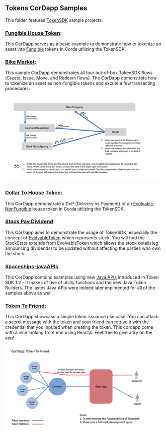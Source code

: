## Tokens CorDapp Samples

This folder features [TokenSDK](https://training.corda.net/libraries/tokens-sdk/) sample projects.

### [Fungible House Token](./fungiblehousetoken):
This CorDapp serves as a basic example to demonstrate how to tokenize an asset into [Fungible](https://training.corda.net/libraries/tokens-sdk/#fungibletoken) tokens in Corda utilizing the TokenSDK. 

### [Bike Market](./bikemarket):
This sample CorDapp demonstrates all four out-of-box TokenSDK flows (Create, Issue, Move, and Redeem flows). The CorDapp demonstrate how to tokenize an asset as non-fungible tokens and excute a few transacting procedures. 
<p align="center">
  <img src="./bikemarket/diagram/pic1.png" alt="Corda" width="500">
</p>

### [Dollar To House Token](./dollartohousetoken):
This CorDapp demonstrate a DvP (Delivery vs Payment) of an [Evolvable](https://training.corda.net/libraries/tokens-sdk/#evolvabletokentype), [NonFungible](https://training.corda.net/libraries/tokens-sdk/#nonfungibletoken) house token in Corda utilizing the TokenSDK. 

### [Stock Pay Dividend](./stockpaydividend):
This CorDapp aims to demonstrate the usage of TokenSDK, especially the concept of [EvolvableToken](https://training.corda.net/libraries/tokens-sdk/#evolvabletokentype) which represents stock. You will find the StockState extends from EvolvableToken which allows the stock details(eg. announcing dividends) to be updated without affecting the parties who own the stock.  

### [Spaceships-javaAPIs](./spaceships-javaAPIs):
This CorDapp contains examples using new [Java APIs](https://medium.com/corda/corda-tokens-made-easy-with-new-java-apis-83095693d72) introduced in Token SDK 1.2 - It makes of use of utility functions and the new Java Token Builders. The lastes Java APIs were indeed later implmented for all of the samples above as well. 

### [Token To Friend](./tokentofriend):
This CorDapp showcase a simple token issuance use case. You can attach a secret message with the token and your friend can retrive it with the credential that you inputed when creating the token. This cordapp come with a nice looking front end using Reactjs. Feel free to give a try on the app!
<p align="center">
  <img src="./tokentofriend/diagram.png" alt="Corda" width="600">
</p>
